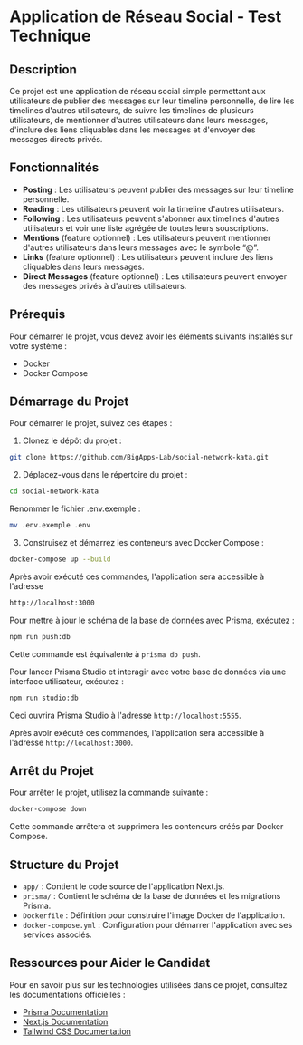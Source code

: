 # Application de Réseau Social - Test Technique

## Description

Ce projet est une application de réseau social simple permettant aux utilisateurs de publier des messages sur leur timeline personnelle, de lire les timelines d'autres utilisateurs, de suivre les timelines de plusieurs utilisateurs, de mentionner d'autres utilisateurs dans leurs messages, d'inclure des liens cliquables dans les messages et d'envoyer des messages directs privés.

## Fonctionnalités

- **Posting** : Les utilisateurs peuvent publier des messages sur leur timeline personnelle.
- **Reading** : Les utilisateurs peuvent voir la timeline d'autres utilisateurs.
- **Following** : Les utilisateurs peuvent s'abonner aux timelines d'autres utilisateurs et voir une liste agrégée de toutes leurs souscriptions.
- **Mentions** (feature optionnel) : Les utilisateurs peuvent mentionner d'autres utilisateurs dans leurs messages avec le symbole “@”.
- **Links** (feature optionnel) : Les utilisateurs peuvent inclure des liens cliquables dans leurs messages.
- **Direct Messages** (feature optionnel) : Les utilisateurs peuvent envoyer des messages privés à d'autres utilisateurs.

## Prérequis

Pour démarrer le projet, vous devez avoir les éléments suivants installés sur votre système :

- Docker
- Docker Compose

## Démarrage du Projet

Pour démarrer le projet, suivez ces étapes :

1. Clonez le dépôt du projet :

```bash
git clone https://github.com/BigApps-Lab/social-network-kata.git
```

2. Déplacez-vous dans le répertoire du projet :

```bash
cd social-network-kata
```

Renommer le fichier .env.exemple :

```bash
mv .env.exemple .env
```

3. Construisez et démarrez les conteneurs avec Docker Compose :

```bash
docker-compose up --build
```

Après avoir exécuté ces commandes, l'application sera accessible à l'adresse

```bash
http://localhost:3000
```

Pour mettre à jour le schéma de la base de données avec Prisma, exécutez :

```bash
npm run push:db
```

Cette commande est équivalente à `prisma db push`.

Pour lancer Prisma Studio et interagir avec votre base de données via une interface utilisateur, exécutez :

```bash
npm run studio:db
```

Ceci ouvrira Prisma Studio à l'adresse `http://localhost:5555`.

Après avoir exécuté ces commandes, l'application sera accessible à l'adresse `http://localhost:3000`.

## Arrêt du Projet

Pour arrêter le projet, utilisez la commande suivante :

```bash
docker-compose down
```

Cette commande arrêtera et supprimera les conteneurs créés par Docker Compose.

## Structure du Projet

- `app/` : Contient le code source de l'application Next.js.
- `prisma/` : Contient le schéma de la base de données et les migrations Prisma.
- `Dockerfile` : Définition pour construire l'image Docker de l'application.
- `docker-compose.yml` : Configuration pour démarrer l'application avec ses services associés.

## Ressources pour Aider le Candidat

Pour en savoir plus sur les technologies utilisées dans ce projet, consultez les documentations officielles :

- [Prisma Documentation](https://www.prisma.io/)
- [Next.js Documentation](https://nextjs.org/docs)
- [Tailwind CSS Documentation](https://tailwindcss.com/)
